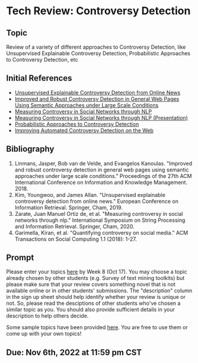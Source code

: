 # Tech Review: Controversy Detection

## Topic

Review of a variety of different approaches to Controversy Detection, like Unsupervised Explainable Controversy Detection, Probabilistic Approaches to Controversy Detection, etc

## Initial References

 - [Unsupervised Explainable Controversy Detection from Online News](https://people.cs.umass.edu/~youngwookim/assets/pdf/ecir2019.pdf)
 - [Improved and Robust Controversy Detection in General Web Pages Using Semantic Approaches under Large Scale Conditions](https://arxiv.org/pdf/1812.00382.pdf)
 - [Measuring Controversy in Social Networks through NLP](https://dl.acm.org/doi/abs/10.1007/978-3-030-59212-7_14)
 - [Measuring Controversy in Social Networks through NLP (Presentation)](https://www.cs.ucf.edu/spire2020/wp-content/uploads/2020/10/Measuring-Controversy-in-Social-Networks-through-NLP-PRESENTATION.pdf)
 - [Probabilistic Approaches to Controversy Detection](https://dl.acm.org/doi/pdf/10.1145/2983323.2983911)
 - [Improving Automated Controversy Detection on the Web](https://dl.acm.org/doi/pdf/10.1145/2911451.2914764)

## Bibliography

 1. Linmans, Jasper, Bob van de Velde, and Evangelos Kanoulas. "Improved and robust controversy detection in general web pages using semantic approaches under large scale conditions." Proceedings of the 27th ACM International Conference on Information and Knowledge Management. 2018.
 2. Kim, Youngwoo, and James Allan. "Unsupervised explainable controversy detection from online news." European Conference on Information Retrieval. Springer, Cham, 2019.
 3.  Zarate, Juan Manuel Ortiz de, et al. "Measuring controversy in social networks through nlp." International Symposium on String Processing and Information Retrieval. Springer, Cham, 2020.
 4. Garimella, Kiran, et al. "Quantifying controversy on social media." ACM Transactions on Social Computing 1.1 (2018): 1-27.

## Prompt

Please enter your topics [here](https://docs.google.com/spreadsheets/d/1hWAyxd82FcitN9eG3yMW6ckq6l1VASBtYWpaPbywMPc/edit?usp=sharing) by Week 8 (Oct 17). You may choose a topic already chosen by other students (e.g. Survey of text mining toolkits) but please make sure that your review covers something novel that is not available online or in other students' submissions. The "description" column in the sign up sheet should help identify whether your review is unique or not. So, please read the desciptions of other students who've chosen a similar topic as you. You should also provide sufficient details in your description to help others decide.


Some sample topics have been provided [here](https://docs.google.com/spreadsheets/d/1yeKm8hJbyRGhiUDvZv9-S3Zzu5hDtET-O6Yeci-VPOs/edit?usp=sharing). You are free to use them or come up with your own topics!

## Due: Nov 6th, 2022 at 11:59 pm CST
